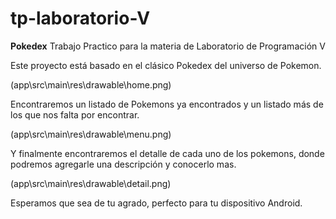 # tp-laboratorio-V
**Pokedex**
Trabajo Practico para la materia de Laboratorio de Programación V

Este proyecto está basado en el clásico Pokedex del universo de Pokemon. 

(app\src\main\res\drawable\home.png)

Encontraremos un listado de Pokemons ya encontrados y un listado más de los que nos falta por encontrar.

(app\src\main\res\drawable\menu.png)

Y finalmente encontraremos el detalle de cada uno de los pokemons, donde podremos agregarle una descripción y conocerlo mas.

(app\src\main\res\drawable\detail.png)

Esperamos que sea de tu agrado, perfecto para tu dispositivo Android.
